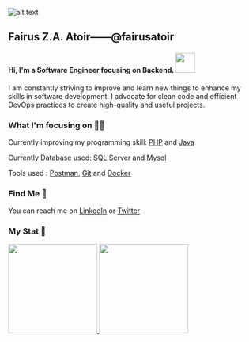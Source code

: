 ![alt text](https://juanlu.is/assets/images/hello-world-header.png)

## Fairus Z.A. Atoir——@fairusatoir

<h4>
	Hi, I'm a Software Engineer focusing on Backend. <img src="https://media.tenor.com/images/b617c36f9db276d3146e974b8ff64f4c/tenor.gif" width="40">
</h4>

I am constantly striving to improve and learn new things to enhance my skills in software development. I advocate for clean code and efficient DevOps practices to create high-quality and useful projects.
	
### What I'm focusing on :man_technologist:
Currently improving my programming skill: [PHP](https://www.php.net/) and [Java](https://www.java.com/en/)

Currently Database used: [SQL Server](https://docs.microsoft.com/en-us/sql/sql-server/?view=sql-server-ver16) and [Mysql](https://dev.mysql.com/doc/)

Tools used : [Postman](https://www.postman.com/api-documentation-tool/), [Git](https://git-scm.com/doc) and [Docker](https://docs.docker.com/get-started/)

### Find Me :iphone:
    
You can reach me on [LinkedIn](https://www.linkedin.com/in/fairusatoir) or [Twitter](https://twitter.com/zuhairatoir)  

### My Stat :star2:

<p align="left">
<a href="https://github.com/fairusatoir">
  <img height="180em" src="https://github-readme-stats-eight-theta.vercel.app/api?username=fairusatoir&show_icons=true&theme=algolia&include_all_commits=true&count_private=true"/>
  <img height="180em" src="https://github-readme-stats-eight-theta.vercel.app/api/top-langs/?username=fairusatoir&layout=compact&langs_count=8&theme=algolia"/>
</a>
</p>

